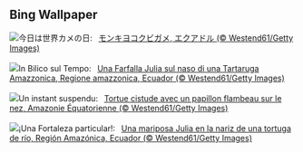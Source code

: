 ## Bing Wallpaper
![](https://www.bing.com/th?id=OHR.ButterflyTurtle_JA-JP8547745457_UHD.jpg&w=1000)今日は世界カメの日:&nbsp;&ensp;[モンキヨコクビガメ, エクアドル (© Westend61/Getty Images)](https://www.bing.com/th?id=OHR.ButterflyTurtle_JA-JP8547745457_UHD.jpg)
<br><br/>
![](https://www.bing.com/th?id=OHR.ButterflyTurtle_IT-IT7843435777_UHD.jpg&w=1000)In Bilico sul Tempo:&nbsp;&ensp;[Una Farfalla Julia sul naso di una Tartaruga Amazzonica, Regione amazzonica, Ecuador (© Westend61/Getty Images)](https://www.bing.com/th?id=OHR.ButterflyTurtle_IT-IT7843435777_UHD.jpg)
<br><br/>
![](https://www.bing.com/th?id=OHR.ButterflyTurtle_FR-FR7508748446_UHD.jpg&w=1000)Un instant suspendu:&nbsp;&ensp;[Tortue cistude avec un papillon flambeau sur le nez, Amazonie Équatorienne (© Westend61/Getty Images)](https://www.bing.com/th?id=OHR.ButterflyTurtle_FR-FR7508748446_UHD.jpg)
<br><br/>
![](https://www.bing.com/th?id=OHR.ButterflyTurtle_ES-ES7080957238_UHD.jpg&w=1000)¡Una Fortaleza particular!:&nbsp;&ensp;[Una mariposa Julia en la nariz de una tortuga de río, Región Amazónica, Ecuador (© Westend61/Getty Images)](https://www.bing.com/th?id=OHR.ButterflyTurtle_ES-ES7080957238_UHD.jpg)
<br><br/>
